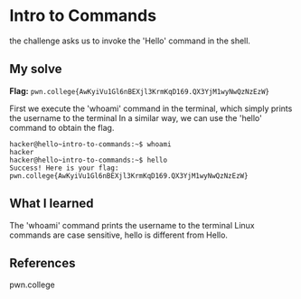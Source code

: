 # Intro to Commands
the challenge asks us to invoke the 'Hello' command in the shell.

## My solve
**Flag:** `pwn.college{AwKyiVu1Gl6nBEXjl3KrmKqD169.QX3YjM1wyNwQzNzEzW}`

First we execute the 'whoami' command in the terminal, which simply prints the username to the terminal
In a similar way, we can use the 'hello' command to obtain the flag.

```
hacker@hello~intro-to-commands:~$ whoami
hacker
hacker@hello~intro-to-commands:~$ hello
Success! Here is your flag:
pwn.college{AwKyiVu1Gl6nBEXjl3KrmKqD169.QX3YjM1wyNwQzNzEzW}
```

## What I learned
The 'whoami' command prints the username to the terminal
Linux commands are case sensitive, hello is different from Hello.

## References 
pwn.college
